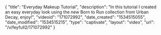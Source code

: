 {
    "title": "Everyday Makeup Tutorial",
    "description": "In this tutorial I created an easy everyday look using the new Born to Run collection from Urban Decay, enjoy!",
    "videoid": "171072992",
    "date_created": "1534515055",
    "date_modified": "1534515215",
    "type": "captivate",
    "layout": "video",
    "url": "\/v\/feyfull2\/171072992"
}